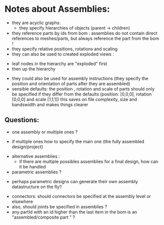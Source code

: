 
Notes about Assemblies:
=======================
- they are acyclic graphs: 
  *  they specify hierarchies of objects (parent -> children) 
- they reference parts by ids from bom : assemblies do not contain direct
references to meshes/parts, but always reference the part from the bom !
- they specify relative positions, rotations and scaling 
- they can also be used to created exploded views :
 * leaf nodes in the hierarchy are "exploded" first 
 * then up the hierarchy

- they could also be used for assembly instructions (they specify the position and 
orientation of parts after they are assembled)
- sensible defaults: the position , rotation and scale of parts should only be specified
if they differ from the defaults (position: [0,0,0], rotation [0,0,0] and scale [1,1,1])
this saves on file complexity, size and bandswidth and makes things clearer
 

Questions:
----------

- one assembly or multiple ones ?
 * if multiple ones how to specify the main one (the fully assembled design/project)
- alternative assemblies : 
  * if there are multiple possibles assemblies for a final design, how can it be handled
- parametric assemblies ?
 * perhaps parametric designs can generate their own assembly datastructure on the fly?
- connectors: should connectors be specified at the assembly level or elsewhere
- also, should joints be specified in assemblies ?
- any partId with an id higher than the last item in the bom is an
 "assembled/composite part " ?


